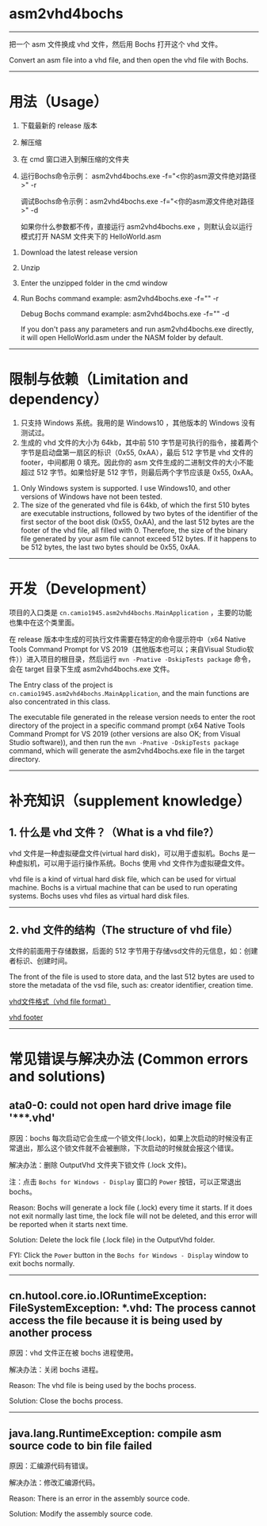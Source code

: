 # asm2vhd4bochs

***

把一个 asm 文件换成 vhd 文件，然后用 Bochs 打开这个 vhd 文件。

Convert an asm file into a vhd file, and then open the vhd file with Bochs.



***

# 用法（Usage）

1. 下载最新的 release 版本
2. 解压缩
3. 在 cmd 窗口进入到解压缩的文件夹
4. 运行Bochs命令示例： asm2vhd4bochs.exe -f="<你的asm源文件绝对路径>" -r

   调试Bochs命令示例：asm2vhd4bochs.exe -f="<你的asm源文件绝对路径>" -d

   如果你什么参数都不传，直接运行 asm2vhd4bochs.exe ，则默认会以运行模式打开 NASM 文件夹下的 HelloWorld.asm

<p>

1. Download the latest release version
2. Unzip
3. Enter the unzipped folder in the cmd window
4. Run Bochs command example: asm2vhd4bochs.exe -f="<absolute path of your asm source file>" -r

   Debug Bochs command example: asm2vhd4bochs.exe -f="<absolute path of your asm source file>" -d

   If you don't pass any parameters and run asm2vhd4bochs.exe directly, it will open HelloWorld.asm under the NASM folder by default.

***

# 限制与依赖（Limitation and dependency）

1. 只支持 Windows 系统。我用的是 Windows10 ，其他版本的 Windows 没有测试过。
2. 生成的 vhd 文件的大小为 64kb，其中前 510 字节是可执行的指令，接着两个字节是启动盘第一扇区的标识（0x55, 0xAA），最后 512 字节是 vhd 文件的footer，中间都用 0 填充。因此你的 asm 文件生成的二进制文件的大小不能超过 512 字节。如果恰好是 512 字节，则最后两个字节应该是 0x55, 0xAA。

<p>

1. Only Windows system is supported. I use Windows10, and other versions of Windows have not been tested.
2. The size of the generated vhd file is 64kb, of which the first 510 bytes are executable instructions, followed by two bytes of the identifier of the first sector of the boot disk (0x55, 0xAA), and the last 512 bytes are the footer of the vhd file, all filled with 0. Therefore, the size of the binary file generated by your asm file cannot exceed 512 bytes. If it happens to be 512 bytes, the last two bytes should be 0x55, 0xAA.

***

# 开发（Development）

项目的入口类是 `cn.camio1945.asm2vhd4bochs.MainApplication` ，主要的功能也集中在这个类里面。

在 release 版本中生成的可执行文件需要在特定的命令提示符中（x64 Native Tools Command Prompt for VS 2019（其他版本也可以；来自Visual Studio软件））进入项目的根目录，然后运行 `mvn -Pnative -DskipTests package` 命令，会在 target 目录下生成 asm2vhd4bochs.exe 文件。

<p>

The Entry class of the project is `cn.camio1945.asm2vhd4bochs.MainApplication`, and the main functions are also concentrated in this class.

The executable file generated in the release version needs to enter the root directory of the project in a specific command prompt (x64 Native Tools Command Prompt for VS 2019 (other versions are also OK; from Visual Studio software)), and then run the `mvn -Pnative -DskipTests package` command, which will generate the asm2vhd4bochs.exe file in the target directory.

***

# 补充知识（supplement knowledge）

## 1. 什么是 vhd 文件？（What is a vhd file?）

vhd 文件是一种虚拟硬盘文件(virtual hard disk)，可以用于虚拟机。Bochs 是一种虚拟机，可以用于运行操作系统。Bochs 使用 vhd 文件作为虚拟硬盘文件。

<p>

vhd file is a kind of virtual hard disk file, which can be used for virtual machine. Bochs is a virtual machine that can be used to run operating systems. Bochs uses vhd files as virtual hard disk files.

***

## 2. vhd 文件的结构（The structure of vhd file）

文件的前面用于存储数据，后面的 512 字节用于存储vsd文件的元信息，如：创建者标识、创建时间。

<p>

The front of the file is used to store data, and the last 512 bytes are used to store the metadata of the vsd file, such as: creator identifier, creation time.

[vhd文件格式（vhd file format）](https://download.microsoft.com/download/f/f/e/ffef50a5-07dd-4cf8-aaa3-442c0673a029/Virtual%20Hard%20Disk%20Format%20Spec_10_18_06.doc)

[vhd footer](https://github.com/libyal/libvhdi/blob/main/documentation/Virtual%20Hard%20Disk%20(VHD)%20image%20format.asciidoc#2-footer)

***

# 常见错误与解决办法 (Common errors and solutions)

## ata0-0: could not open hard drive image file '***.vhd'

原因：bochs 每次启动它会生成一个锁文件(.lock)，如果上次启动的时候没有正常退出，那么这个锁文件就不会被删除，下次启动的时候就会报这个错误。

解决办法：删除 OutputVhd 文件夹下锁文件 (.lock 文件)。

注：点击 `Bochs for Windows - Display` 窗口的 `Power` 按钮，可以正常退出 bochs。

<p>

Reason: Bochs will generate a lock file (.lock) every time it starts. If it does not exit normally last time, the lock file will not be deleted, and this error will be reported when it starts next time.

Solution: Delete the lock file (.lock file) in the OutputVhd folder.

FYI: Click the `Power` button in the `Bochs for Windows - Display` window to exit bochs normally.

***

## cn.hutool.core.io.IORuntimeException: FileSystemException: *.vhd: The process cannot access the file because it is being used by another process

原因：vhd 文件正在被 bochs 进程使用。

解决办法：关闭 bochs 进程。

<p>

Reason: The vhd file is being used by the bochs process.

Solution: Close the bochs process.

***

## java.lang.RuntimeException: compile asm source code to bin file failed

原因：汇编源代码有错误。

解决办法：修改汇编源代码。

<p>

Reason: There is an error in the assembly source code.

Solution: Modify the assembly source code.

